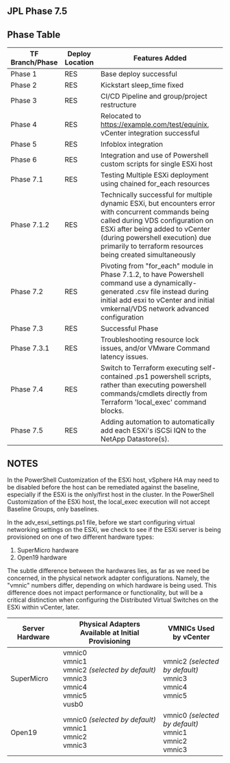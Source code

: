 ## JPL Phase 7.5

## Phase Table

| TF Branch/Phase | Deploy Location | Features Added                                                                                                                                                                                                                                                             |
| --------------- | --------------- | -------------------------------------------------------------------------------------------------------------------------------------------------------------------------------------------------------------------------------------------------------------------------- |
| Phase 1         | RES             | Base deploy successful                                                                                                                                                                                                                                                     |
| Phase 2         | RES             | Kickstart sleep_time fixed                                                                                                                                                                                                                                                 |
| Phase 3         | RES             | CI/CD Pipeline and group/project restructure                                                                                                                                                                                                                               |
| Phase 4         | RES             | Relocated to https://example.com/test/equinix, vCenter integration successful                                                                                                                                                                                     |
| Phase 5         | RES             | Infoblox integration                                                                                                                                                                                                                                                       |
| Phase 6         | RES             | Integration and use of Powershell custom scripts for single ESXi host                                                                                                                                                                                                      |
| Phase 7.1       | RES             | Testing Multiple ESXi deployment using chained for_each resources                                                                                                                                                                                                          |
| Phase 7.1.2     | RES             | Technically successful for multiple dynamic ESXi, but encounters error with concurrent commands being called during VDS configuration on ESXi after being added to vCenter (during powershell execution) due primarily to terraform resources being created simultaneously |
| Phase 7.2       | RES             | Pivoting from "for_each" module in Phase 7.1.2, to have Powershell command use a dynamically-generated .csv file instead during initial add esxi to vCenter and initial vmkernal/VDS network advanced configuration                                                        |
| Phase 7.3       | RES             | Successful Phase                                                                                                                                                                                                                                                           |
| Phase 7.3.1     | RES             | Troubleshooting resource lock issues, and/or VMware Command latency issues.                                                                                                                                                                                                |
| Phase 7.4       | RES             | Switch to Terraform executing self-contained .ps1 powershell scripts, rather than executing powershell commands/cmdlets directly from Terraform 'local_exec' command blocks.                                                                                               |
| Phase 7.5       | RES             | Adding automation to automatically add each ESXi's iSCSi IQN to the NetApp Datastore(s).                                                                                                                                                                                   |

## NOTES

In the PowerShell Customization of the ESXi host, vSphere HA may need to be disabled before the host can be remediated against the baseline, especially if the ESXi is the only/first host in the cluster.
In the PowerShell Customization of the ESXi host, the local_exec execution will not accept Baseline Groups, only baselines.

In the adv_esxi_settings.ps1 file, before we start configuring virtual networking settings on the ESXi, we check to see if the ESXi server is being provisioned on one of two different hardware types:

1. SuperMicro hardware
2. Open19 hardware

The subtle difference between the hardwares lies, as far as we need be concerned, in the physical network adapter configurations. Namely, the "vmnic" numbers differ, depending on which hardware is being used. This difference does not impact performance or functionality, but will be a critical distinction when configuring the Distributed Virtual Switches on the ESXi within vCenter, later.

| Server Hardware | Physical Adapters Available at Initial Provisioning                                                   | VMNICs Used by vCenter                                             |
| --------------- | ----------------------------------------------------------------------------------------------------- | ------------------------------------------------------------------ |
| SuperMicro      | vmnic0 <br> vmnic1 <br> vmnic2 _(selected by default)_ <br> vmnic3 <br> vmnic4 <br> vmnic5 <br> vusb0 | vmnic2 _(selected by default)_ <br> vmnic3 <br> vmnic4 <br> vmnic5 |
| Open19          | vmnic0 _(selected by default)_ <br> vmnic1 <br> vmnic2 <br> vmnic3                                    | vmnic0 _(selected by default)_ <br> vmnic1 <br> vmnic2 <br> vmnic3 |
